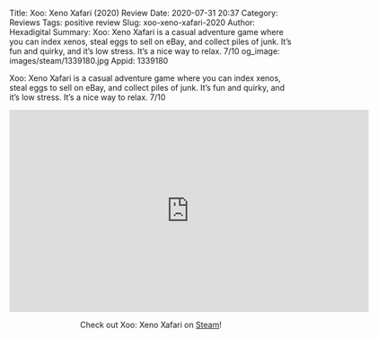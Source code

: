 Title: Xoo: Xeno Xafari (2020) Review
Date: 2020-07-31 20:37
Category: Reviews
Tags: positive review
Slug: xoo-xeno-xafari-2020
Author: Hexadigital
Summary: Xoo: Xeno Xafari is a casual adventure game where you can index xenos, steal eggs to sell on eBay, and collect piles of junk. It’s fun and quirky, and it’s low stress. It’s a nice way to relax. 7/10
og_image: images/steam/1339180.jpg
Appid: 1339180

Xoo: Xeno Xafari is a casual adventure game where you can index xenos, steal eggs to sell on eBay, and collect piles of junk. It’s fun and quirky, and it’s low stress. It’s a nice way to relax. 7/10

<center><iframe src="https://www.youtube.com/embed/T0h36Uv2OtU?feature=oembed" allow="accelerometer; autoplay; encrypted-media; gyroscope; picture-in-picture" width="640" height="360" frameborder="0"></iframe>

Check out Xoo: Xeno Xafari on [Steam](https://store.steampowered.com/app/1339180/?curator_clanid=34633900)!</center>
